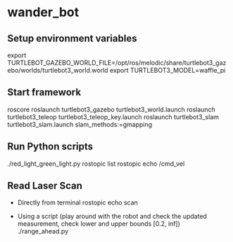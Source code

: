 # wander_bot

## Setup environment variables
export TURTLEBOT_GAZEBO_WORLD_FILE=/opt/ros/melodic/share/turtlebot3_gazebo/worlds/turtlebot3_world.world
export TURTLEBOT3_MODEL=waffle_pi

## Start framework
roscore
roslaunch turtlebot3_gazebo turtlebot3_world.launch
roslaunch turtlebot3_teleop turtlebot3_teleop_key.launch
roslaunch turtlebot3_slam turtlebot3_slam.launch slam_methods:=gmapping

## Run Python scripts
./red_light_green_light.py
rostopic list
rostopic echo /cmd_vel

## Read Laser Scan

- Directly from terminal
rostopic echo scan

- Using a script (play around with the robot and check the updated measurement, check lower and upper bounds [0.2, inf])
./range_ahead.py

